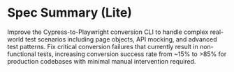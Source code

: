 # Spec Summary (Lite)

Improve the Cypress-to-Playwright conversion CLI to handle complex real-world test scenarios including page objects, API mocking, and advanced test patterns. Fix critical conversion failures that currently result in non-functional tests, increasing conversion success rate from ~15% to >85% for production codebases with minimal manual intervention required.